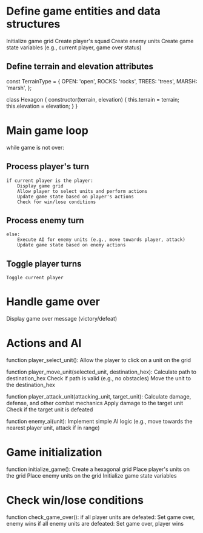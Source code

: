 # Define game entities and data structures
Initialize game grid
Create player's squad
Create enemy units
Create game state variables (e.g., current player, game over status)

## Define terrain and elevation attributes
const TerrainType = {
  OPEN: 'open',
  ROCKS: 'rocks',
  TREES: 'trees',
  MARSH: 'marsh',
};

class Hexagon {
  constructor(terrain, elevation) {
    this.terrain = terrain;
    this.elevation = elevation;
  }
}

# Main game loop
while game is not over:
## Process player's turn
    if current player is the player:
        Display game grid
        Allow player to select units and perform actions
        Update game state based on player's actions
        Check for win/lose conditions

## Process enemy turn
    else:
        Execute AI for enemy units (e.g., move towards player, attack)
        Update game state based on enemy actions

## Toggle player turns
    Toggle current player

# Handle game over
Display game over message (victory/defeat)

# Actions and AI
function player_select_unit():
    Allow the player to click on a unit on the grid

function player_move_unit(selected_unit, destination_hex):
    Calculate path to destination_hex
    Check if path is valid (e.g., no obstacles)
    Move the unit to the destination_hex

function player_attack_unit(attacking_unit, target_unit):
    Calculate damage, defense, and other combat mechanics
    Apply damage to the target unit
    Check if the target unit is defeated

function enemy_ai(unit):
    Implement simple AI logic (e.g., move towards the nearest player unit, attack if in range)

# Game initialization
function initialize_game():
    Create a hexagonal grid
    Place player's units on the grid
    Place enemy units on the grid
    Initialize game state variables

# Check win/lose conditions
function check_game_over():
    if all player units are defeated:
        Set game over, enemy wins
    if all enemy units are defeated:
        Set game over, player wins
